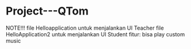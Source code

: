 # Project---QTom
NOTE!!!
file Helloapplication untuk menjalankan UI Teacher
file HelloApplication2 untuk menjalankan UI Student
fitur:
bisa play custom music
